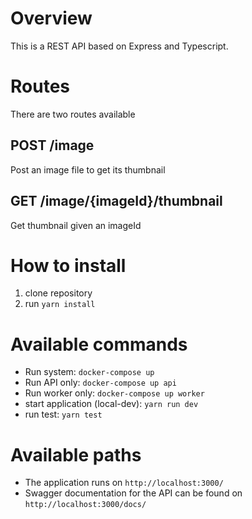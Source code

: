 # Overview
This is a REST API based on Express and Typescript.

# Routes
There are two routes available
## POST /image
Post an image file to get its thumbnail

## GET /image/{imageId}/thumbnail
Get thumbnail given an imageId

# How to install
1. clone repository
2. run `yarn install`

# Available commands
- Run system: `docker-compose up`
- Run API only: `docker-compose up api`
- Run worker only: `docker-compose up worker`
- start application (local-dev): `yarn run dev`
- run test: `yarn test`

# Available paths
- The application runs on `http://localhost:3000/`
- Swagger documentation for the API can be found on `http://localhost:3000/docs/`
